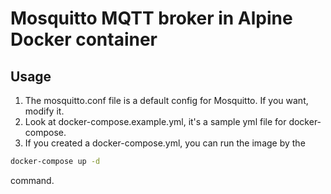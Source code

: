 # Mosquitto MQTT broker in Alpine Docker container

## Usage

1. The mosquitto.conf file is a default config for Mosquitto. If you want, modify it.
2. Look at docker-compose.example.yml, it's a sample yml file for docker-compose.
3. If you created a docker-compose.yml, you can run the image by the
```bash
docker-compose up -d
```
command.
